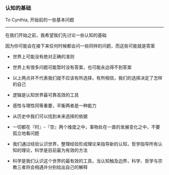 ### 认知的基础

To Cynthia, 开始前的一些基本问题

---

在我们开始之前，我希望我们先讨论一些认知的基础

因为你可能会在接下来任何时候都会问一些同样的问题，而这些可能就是答案

* 世界上可能没有绝对正确的准则

* 世界上有很多问题可能暂时没有答案，也可能永远得不到答案

* 以上两点并不代表我们就不应该有所选择，有所相信，我们的选择决定了怎样的自己

* 逻辑是认知世界最可靠高效的工具

* 感性与理性同等重要，平衡两者是一种能力

* 从历史中我们可以找到未来选择的依据

* 一切都在『时』-『空』两个维度之中，事物处在一直的发展变化之中，不要孤立地看问题

* 我们通过经验认识世界，整理经验形成理论来指导新的认知，哲学指导所有认知的理论，科学是目前最为有效的方法

* 科学是我们认识这个世界的最有效的工具，当认知触及边界，科学、哲学与宗教三者将会相遇并分别给出自己的解释



